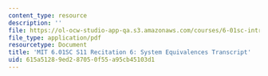 ```yaml
---
content_type: resource
description: ''
file: https://ol-ocw-studio-app-qa.s3.amazonaws.com/courses/6-01sc-introduction-to-electrical-engineering-and-computer-science-i-spring-2011/615a51289ed287050f55a95cb45103d1_MIT6_01SC_rec6_300k.pdf
file_type: application/pdf
resourcetype: Document
title: 'MIT 6.01SC S11 Recitation 6: System Equivalences Transcript'
uid: 615a5128-9ed2-8705-0f55-a95cb45103d1
---
```

